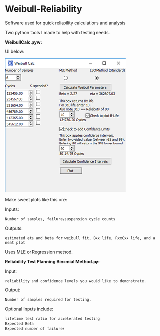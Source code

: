 # Weibull-Reliability
Software used for quick reliability calculations and analysis

Two python tools I made to help with testing needs.

**WeibullCalc.pyw:**
  
  UI below:
  
  ![Image of UI](https://github.com/KoolKevin723/Weibull-Reliability/blob/master/Images/WeibullCalcUI.png)
  
  Make sweet plots like this one:
  
  
  
  Inputs: 
  
    Number of samples, failure/suspension cycle counts
  
  Outputs: 
  
    estimated eta and beta for weibull fit, Bxx life, RxxCxx life, and a neat plot
  
  Uses MLE or Regression method.

**Reliability Test Planning Binomial Method.py:**
  
  Input: 
  
    reliability and confidence levels you would like to demonstrate.
  
  Output: 
  
    Number of samples required for testing.
  
  Optional Inputs include:
  
    lifetime test ratio for accelerated testing
    Expected Beta
    Expected number of failures
